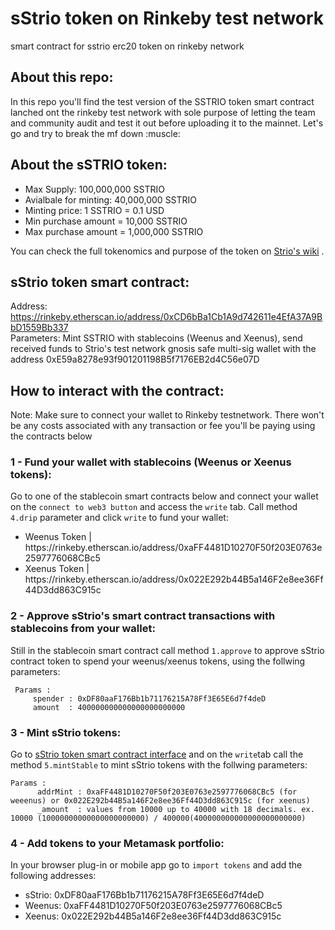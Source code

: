<h1>sStrio token on Rinkeby test network</h1>
smart contract for sstrio erc20 token on rinkeby network

<h2>About this repo:</h2>
In this repo you'll find the test version of the SSTRIO token smart contract lanched ont the rinkeby test network with sole purpose of letting the team and community audit and test it out before uploading it to the mainnet. Let's go and try to break the mf down :muscle:<p>

     
<h2> About the sSTRIO token:</h2>
<ul><li>Max Supply: 100,000,000 SSTRIO</li>
<li>Avialbale for minting: 40,000,000 SSTRIO</li>
<li>Minting price: 1 SSTRIO = 0.1 USD</li>
<li>Min purchase amount = 10,000 SSTRIO</li>
<li>Max purchase amount = 1,000,000 SSTRIO</li></ul>
You can check the full tokenomics and purpose of the token on <a href="https://polyester-rosehip-31b.notion.site/Governance-c1b6b84c72f34409b691102902d60634">Strio's wiki</a> .<br> 

<h2>sStrio token smart contract:</h2>
     
Address: https://rinkeby.etherscan.io/address/0xCD6bBa1Cb1A9d742611e4EfA37A9BbD1559Bb337<br>
Parameters: Mint SSTRIO with stablecoins (Weenus and Xeenus), send received funds to Strio's test network gnosis safe multi-sig wallet with the address 0xE59a8278e93f901201198B5f7176EB2d4C56e07D
     
<h2>How to interact with the contract:</h2>

Note: Make sure to connect your wallet to Rinkeby testnetwork. There won't be any costs associated with any transaction or fee you'll be paying using the contracts below
     
<h3>1 -  Fund your wallet with stablecoins (Weenus or Xeenus tokens):</h3>
Go to one of the stablecoin smart contracts below and connect your wallet on the <code>connect to web3 button</code> and access the <code>write</code> tab. Call method <code>4.drip</code> parameter and click <code>write</code> to fund your wallet:

<ul><li>Weenus Token | https://rinkeby.etherscan.io/address/0xaFF4481D10270F50f203E0763e2597776068CBc5</li>
<li>Xeenus Token | https://rinkeby.etherscan.io/address/0x022E292b44B5a146F2e8ee36Ff44D3dd863C915c</li></ul>

     

<h3>2 - Approve sStrio's smart contract transactions with stablecoins from your wallet:</h3>
Still in the stablecoin smart contract call method <code>1.approve</code> to approve sStrio contract token to spend your weenus/xeenus tokens, using the follwing parameters:

     Params : 
         spender : 0xDF80aaF176Bb1b71176215A78Ff3E65E6d7f4deD
         amount  : 400000000000000000000000
     
<h3>3 - Mint sStrio tokens:</h3>
Go to <a href="https://rinkeby.etherscan.io/address/0xdf80aaf176bb1b71176215a78ff3e65e6d7f4ded#writeContract">sStrio token smart contract interface</a> 
    and on the <code>write</code>tab call the method <code>5.mintStable</code> to mint sStrio tokens with the follwing parameters:
    
    Params :
          addrMint : 0xaFF4481D10270F50f203E0763e2597776068CBc5 (for weeenus) or 0x022E292b44B5a146F2e8ee36Ff44D3dd863C915c (for xeenus)
          _amount  : values from 10000 up to 40000 with 18 decimals. ex. 10000 (10000000000000000000000) / 400000(400000000000000000000000)
          
<h3>4 - Add tokens to your Metamask portfolio:</h3>
In your browser plug-in or mobile app go to <code>import tokens</code> and add the following addresses:<br>
<ul><li>sStrio: 0xDF80aaF176Bb1b71176215A78Ff3E65E6d7f4deD</li>
<li>Weenus: 0xaFF4481D10270F50f203E0763e2597776068CBc5</li>
<li>Xeenus: 0x022E292b44B5a146F2e8ee36Ff44D3dd863C915c</li></ul>

